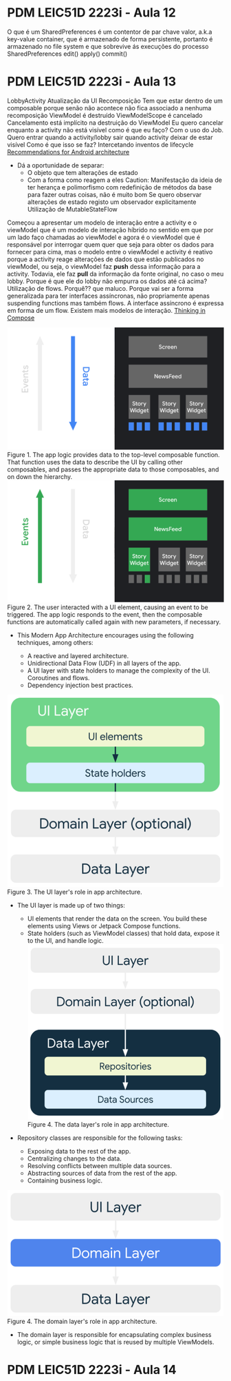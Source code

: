 # PDM LEIC51D 2223i - Aula 12

O que é um SharedPreferences é um contentor de par chave valor, a.k.a key-value container, que é armazenado de forma persistente, portanto é armazenado no file system e que sobrevive ás execuções do processo
SharedPreferences
edit()
apply()
commit()

# PDM LEIC51D 2223i - Aula 13

LobbyActivity
Atualização da UI
Recomposição
Tem que estar dentro de um composable porque senão não acontece não fica associado a nenhuma recomposição
ViewModel é destruído ViewModelScope é cancelado
Cancelamento está implícito na destruição do ViewModel
Eu quero cancelar enquanto a activity não está visível como é que eu faço?
Com o uso do Job.
Quero entrar quando a activity/lobby sair quando activity deixar de estar visível
Como é que isso se faz?
Intercetando inventos de lifecycle
[Recommendations for Android architecture](https://developer.android.com/topic/architecture/recommendations)

- Dá a oportunidade de separar:
  - O objeto que tem alterações de estado
  - Com a forma como reagem a eles
    Caution: Manifestação da ideia de ter herança e polimorfismo com redefinição de métodos da base para fazer outras coisas, não é muito bom
Se quero observar alterações de estado registo um observador explicitamente
Utilização de MutableStateFlow

Começou a apresentar um modelo de interação entre a activity e o viewModel que é um modelo de interação híbrido no sentido em que por um lado faço chamadas ao viewModel e agora é o viewModel que é responsável por interrogar quem quer que seja para obter os dados para fornecer para cima, mas o modelo entre o viewModel e activity é reativo porque a activity reage alterações de dados que estão publicados no viewModel, ou seja, o viewModel faz __push__ dessa informação para a activity. Todavia, ele faz __pull__ da informação da fonte original, no caso o meu lobby. Porque é que ele do lobby não empurra os dados até cá acima? Utilização de flows. Porquê?? que maluco. Porque vai ser a forma generalizada para ter interfaces assíncronas, não propriamente apenas suspending functions mas também flows. A interface assíncrono é expressa em forma de um flow. Existem mais modelos de interação.
[Thinking in Compose](https://developer.android.com/jetpack/compose/mental-model)

![Data](mmodel-flow-data.png)
Figure 1. The app logic provides data to the top-level composable function. That function uses the data to describe the UI by calling other composables, and passes the appropriate data to those composables, and on down the hierarchy.
![Events](mmodel-flow-events.png)
Figure 2. The user interacted with a UI element, causing an event to be triggered. The app logic responds to the event, then the composable functions are automatically called again with new parameters, if necessary.

- This Modern App Architecture encourages using the following techniques, among others:

  - A reactive and layered architecture.
  - Unidirectional Data Flow (UDF) in all layers of the app.
  - A UI layer with state holders to manage the complexity of the UI.
    Coroutines and flows.
  - Dependency injection best practices.

![UI layer](mad-arch-overview-ui.png)
Figure 3. The UI layer's role in app architecture.
- The UI layer is made up of two things:

  - UI elements that render the data on the screen. You build these elements using Views or Jetpack Compose functions.
  - State holders (such as ViewModel classes) that hold data, expose it to the UI, and handle logic.
![Data layer](mad-arch-overview-data.png)
Figure 4. The data layer's role in app architecture.

- Repository classes are responsible for the following tasks:

  - Exposing data to the rest of the app.
  - Centralizing changes to the data.
  - Resolving conflicts between multiple data sources.
  - Abstracting sources of data from the rest of the app.
  - Containing business logic.

![Domain layer](mad-arch-overview-domain.png)
Figure 4. The domain layer's role in app architecture.

- The domain layer is responsible for encapsulating complex business logic, or simple business logic that is reused by multiple ViewModels.

# PDM LEIC51D 2223i - Aula 14